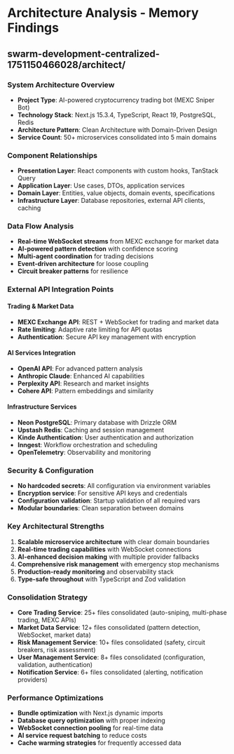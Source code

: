 # Architecture Analysis - Memory Findings
## swarm-development-centralized-1751150466028/architect/

### System Architecture Overview
- **Project Type**: AI-powered cryptocurrency trading bot (MEXC Sniper Bot)
- **Technology Stack**: Next.js 15.3.4, TypeScript, React 19, PostgreSQL, Redis
- **Architecture Pattern**: Clean Architecture with Domain-Driven Design
- **Service Count**: 50+ microservices consolidated into 5 main domains

### Component Relationships
- **Presentation Layer**: React components with custom hooks, TanStack Query
- **Application Layer**: Use cases, DTOs, application services
- **Domain Layer**: Entities, value objects, domain events, specifications  
- **Infrastructure Layer**: Database repositories, external API clients, caching

### Data Flow Analysis
- **Real-time WebSocket streams** from MEXC exchange for market data
- **AI-powered pattern detection** with confidence scoring
- **Multi-agent coordination** for trading decisions
- **Event-driven architecture** for loose coupling
- **Circuit breaker patterns** for resilience

### External API Integration Points

#### Trading & Market Data
- **MEXC Exchange API**: REST + WebSocket for trading and market data
- **Rate limiting**: Adaptive rate limiting for API quotas
- **Authentication**: Secure API key management with encryption

#### AI Services Integration
- **OpenAI API**: For advanced pattern analysis
- **Anthropic Claude**: Enhanced AI capabilities  
- **Perplexity API**: Research and market insights
- **Cohere API**: Pattern embeddings and similarity

#### Infrastructure Services
- **Neon PostgreSQL**: Primary database with Drizzle ORM
- **Upstash Redis**: Caching and session management
- **Kinde Authentication**: User authentication and authorization
- **Inngest**: Workflow orchestration and scheduling
- **OpenTelemetry**: Observability and monitoring

### Security & Configuration
- **No hardcoded secrets**: All configuration via environment variables
- **Encryption service**: For sensitive API keys and credentials
- **Configuration validation**: Startup validation of all required vars
- **Modular boundaries**: Clean separation between domains

### Key Architectural Strengths
1. **Scalable microservice architecture** with clear domain boundaries
2. **Real-time trading capabilities** with WebSocket connections
3. **AI-enhanced decision making** with multiple provider fallbacks
4. **Comprehensive risk management** with emergency stop mechanisms
5. **Production-ready monitoring** and observability stack
6. **Type-safe throughout** with TypeScript and Zod validation

### Consolidation Strategy
- **Core Trading Service**: 25+ files consolidated (auto-sniping, multi-phase trading, MEXC APIs)
- **Market Data Service**: 12+ files consolidated (pattern detection, WebSocket, market data)
- **Risk Management Service**: 10+ files consolidated (safety, circuit breakers, risk assessment)
- **User Management Service**: 8+ files consolidated (configuration, validation, authentication)
- **Notification Service**: 6+ files consolidated (alerting, notification providers)

### Performance Optimizations
- **Bundle optimization** with Next.js dynamic imports
- **Database query optimization** with proper indexing
- **WebSocket connection pooling** for real-time data
- **AI service request batching** to reduce costs
- **Cache warming strategies** for frequently accessed data